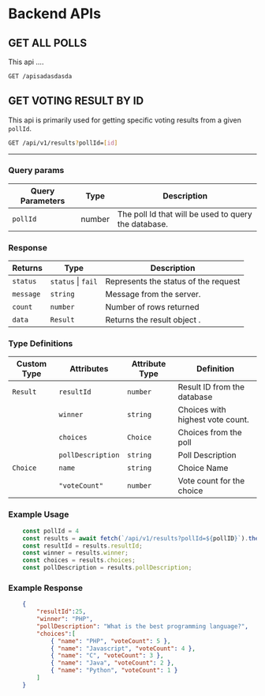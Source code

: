 # Backend APIs

## GET ALL POLLS
This api ....
```sh
GET /apisadasdasda
```

## GET VOTING RESULT BY ID
This api is primarily used for getting specific voting results from a given `pollId`.
```sh
GET /api/v1/results?pollId=[id]
```

---


### Query params
| Query Parameters | Type   | Description                                          |
| ---------------- | ------ | ---------------------------------------------------- |
| `pollId`         | number | The poll Id that will be used to query the database. |

### Response
| Returns   | Type               | Description                          |
| --------- | ------------------ | ------------------------------------ |
| `status`  | `status` \| `fail` | Represents the status of the request |
| `message` | `string`           | Message from the server.             |
| `count`   | `number`           | Number of rows returned              |
| `data`    | `Result`           | Returns the result object .          |

### Type Definitions
| Custom Type | Attributes        | Attribute Type | Definition                       |
| ----------- | ----------------- | -------------- | -------------------------------- |
| `Result`    | `resultId`        | `number`       | Result ID from the database      |
|             | `winner`          | `string`       | Choices with highest vote count. |
|             | `choices`         | `Choice`       | Choices from the poll            |
|             | `pollDescription` | `string`       | Poll Description                 |
| `Choice`    | `name`            | `string`       | Choice Name                      |
|             | `"voteCount"`     | `number`       | Vote count for the choice        |

### Example Usage
```javascript
    const pollId = 4
    const results = await fetch(`/api/v1/results?pollId=${pollID}`).then((data)=>{data.json()});
    const resultId = results.resultId;
    const winner = results.winner;
    const choices = results.choices;
    const pollDescription = results.pollDescription;
```
### Example Response
```json
    {
        "resultId":25,
        "winner": "PHP",
        "pollDescription": "What is the best programming language?",
        "choices":[
            { "name": "PHP", "voteCount": 5 },
            { "name": "Javascript", "voteCount": 4 },
            { "name": "C", "voteCount": 3 },
            { "name": "Java", "voteCount": 2 },
            { "name": "Python", "voteCount": 1 }
        ]
    }
```